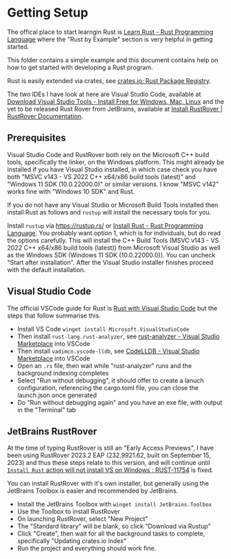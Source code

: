# Getting Setup
The offical place to start learngin Rust is [Learn Rust - Rust Programming Language](https://www.rust-lang.org/learn) where the "Rust by Example" section is very helpful in getting started.

This folder contains a simple example and this document contains help on how to get started with developing a Rust program.

Rust is easily extended via crates, see [crates.io: Rust Package Registry](https://crates.io/).

The two IDEs I have look at here are Visual Studio Code, available at [Download Visual Studio Tools - Install Free for Windows, Mac, Linux](https://visualstudio.microsoft.com/downloads/) and the yet to be released Rust Rover from JetBrains, available at [Install RustRover | RustRover Documentation](https://www.jetbrains.com/help/rust//installation-guide.html).

## Prerequisites
Visual Studio Code and RustRover both rely on the Microsoft C++ build tools, specifically the linker, on the Windows platform. This might already be installed if you have Visual Studio installed, in which case check you have both "MSVC v143 - VS 2022 C++ x64/x86 build tools (latest)" and "Windows 11 SDK (10.0.22000.0)" or similar versions. I know "MSVC v142" works fine with "Windows 10 SDK" and Rust.

If you do not have any Visual Studio or Microsoft Build Tools installed then install Rust as follows and `rustup` will install the necessary tools for you.

Install `rustup` via https://rustup.rs/ or [Install Rust - Rust Programming Language](https://www.rust-lang.org/tools/install).
You probably want option 1, which is for individuals, but do read the options carefully. 
This will install the C++ Build Tools (MSVC v143 - VS 2022 C++ x64/x86 build tools (latest)) from Microsoft Visual Studio as well as the Windows SDK (Windows 11 SDK (10.0.22000.0)). You can uncheck "Start after installation". After the Visual Studio installer finishes proceed with the default installation.


## Visual Studio Code
The official VSCode guide for Rust is [Rust with Visual Studio Code](https://code.visualstudio.com/docs/languages/rust) but the steps that follow summarise this.

* Install VS Code `winget install Microsoft.VisualStudioCode`
* Then install `rust-lang.rust-analyzer`, see [rust-analyzer - Visual Studio Marketplace](https://marketplace.visualstudio.com/items?itemName=rust-lang.rust-analyzer) into VSCode
* Then install `vadimcn.vscode-lldb`, see [CodeLLDB - Visual Studio Marketplace](https://marketplace.visualstudio.com/items?itemName=vadimcn.vscode-lldb) into VSCode
* Open an `.rs` file, then wait while "rust-analyzer" runs and the background indexing completes
* Select "Run without debugging", it should offer to create a lanuch configuration, referencing the cargo.toml file, you can close the launch.json once generated
* Do "Run without debugging again" and you have an exe file, with output in the "Terminal" tab

## JetBrains RustRover
At the time of typing RustRover is still an "Early Access Previews", I have been using RustRover 2023.2 EAP (232.9921.62, built on September 15, 2023) and thus these steps relate to this version, and will continue until [`Install Rust` action will not install VS on Windows : RUST-11754](https://youtrack.jetbrains.com/issue/RUST-11754) is fixed.

You can install RustRover with it's own installer, but generally using the JetBrains Toolbox is easier and recommended by JetBrains.

* Install the JetBrains Toolbox with `winget install JetBrains.Toolbox`
* Use the Toolbox to install RustRover
* On launching RustRover, select "New Project"
* The "Standard library" will be blank, so click "Download via Rustup"
* Click "Create", then wait for all the background tasks to complete, specifically "Updating crates.io index"
* Run the project and everything should work fine.
